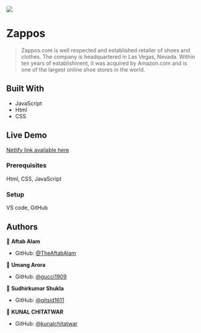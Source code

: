 
![](https://img.shields.io/badge/Microverse-blueviolet)

# Zappos

>Zappos.com is well respected and established retailer of shoes and clothes. The company is headquartered in Las Vegas, Nevada. Within ten years of establishment, it was acquired by Amazon.com and is one of the largest online shoe stores in the world.

## Built With

- JavaScript
- Html
- CSS

## Live Demo 

[Netlify link available here](https://preeminent-concha-2ff4de.netlify.app/)





### Prerequisites
Html, 
CSS, JavaScript

### Setup
VS code,
GitHub





## Authors

👤 **Aftab Alam**

- GitHub: [@TheAftabAlam](https://github.com/Theaftabalam)


👤 **Umang Arora**

- GitHub: [@gucci1909](https://github.com/gucci1909)


👤 **Sudhirkumar Shukla**

- GitHub: [@gitsid1611](https://github.com/gitsid1611)

👤 **KUNAL CHITATWAR**

- GitHub: [@kunalchitatwar](https://github.com/kunalchitatwar)



